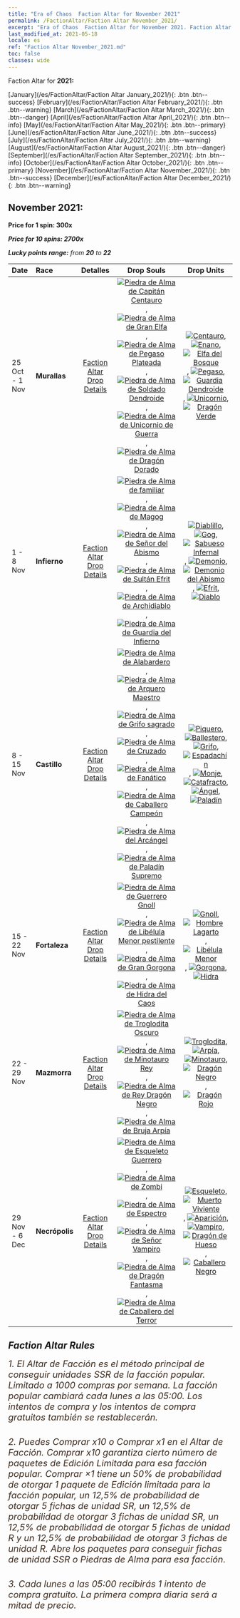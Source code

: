 ```yaml
---
title: "Era of Chaos  Faction Altar for November 2021"
permalink: /FactionAltar/Faction Altar November_2021/
excerpt: "Era of Chaos  Faction Altar for November 2021. Faction Altar is the primary method for obtaining SSR units from the popular faction. Limited to 1,000 purchases each week. The popular faction changes at 05:00 every Monday. Purchase attempts and free purchase attempts will also reset then."
last_modified_at: 2021-05-18
locale: es
ref: "Faction Altar November_2021.md"
toc: false
classes: wide
---
```


  Faction Altar for **2021:**

  [January](/es/FactionAltar/Faction Altar January_2021/){: .btn .btn--success} [February](/es/FactionAltar/Faction Altar February_2021/){: .btn .btn--warning} [March](/es/FactionAltar/Faction Altar March_2021/){: .btn .btn--danger} [April](/es/FactionAltar/Faction Altar April_2021/){: .btn .btn--info} [May](/es/FactionAltar/Faction Altar May_2021/){: .btn .btn--primary} [June](/es/FactionAltar/Faction Altar June_2021/){: .btn .btn--success} [July](/es/FactionAltar/Faction Altar July_2021/){: .btn .btn--warning} [August](/es/FactionAltar/Faction Altar August_2021/){: .btn .btn--danger} [September](/es/FactionAltar/Faction Altar September_2021/){: .btn .btn--info} [October](/es/FactionAltar/Faction Altar October_2021/){: .btn .btn--primary} [November](/es/FactionAltar/Faction Altar November_2021/){: .btn .btn--success} [December](/es/FactionAltar/Faction Altar December_2021/){: .btn .btn--warning} 

## November 2021:

  **Price for 1 spin: 300x** <i class="fas fa-gem"/>

  **Price for 10 spins: 2700x** <i class="fas fa-gem"/>

  **Lucky points range:** from **20** to **22**

  |    Date    |  Race  |  Detalles  |   Drop Souls   | Drop Units |
  |:-----------|:-------|:---------:|:--------------:|:----------:|
  | 25 Oct - 1 Nov | **Murallas** | [Faction Altar Drop Details](/es/FactionAltar/DROP_102/) | [![Piedra de Alma de Capitán Centauro](/images/u/tia_banrenma.jpg)](/Items/unt_290/), [![Piedra de Alma de Gran Elfa](/images/u/tia_mujingling.jpg)](/Items/unt_291/), [![Piedra de Alma de Pegaso Plateada](/images/u/tia_yinyifeima.jpg)](/Items/unt_292/), [![Piedra de Alma de Soldado Dendroide](/images/u/tia_shuyao.jpg)](/Items/unt_293/), [![Piedra de Alma de Unicornio de Guerra](/images/u/tia_dujiaoshou.jpg)](/Items/unt_294/), [![Piedra de Alma de Dragón Dorado](/images/u/tia_lvlong.jpg)](/Items/unt_295/) | [![Centauro](/images/u/ti_banrenma.jpg)](/Items/unt_199/), [![Enano](/images/u/ti_airen.jpg)](/Items/unt_200/), [![Elfa del Bosque](/images/u/ti_mujingling.jpg)](/Items/unt_201/), [![Pegaso](/images/u/ti_feima.jpg)](/Items/unt_202/), [![Guardia Dendroide](/images/u/ti_shuyao.jpg)](/Items/unt_203/), [![Unicornio](/images/u/ti_dujiaoshou.jpg)](/Items/unt_204/), [![Dragón Verde](/images/u/ti_lvlong.jpg)](/Items/unt_205/) | 
  | 1 - 8 Nov | **Infierno** | [Faction Altar Drop Details](/es/FactionAltar/DROP_105/) | [![Piedra de Alma de familiar](/images/u/tia_xiaoemo.jpg)](/Items/unt_313/), [![Piedra de Alma de Magog](/images/u/tia_touhuoguai.jpg)](/Items/unt_314/), [![Piedra de Alma de Señor del Abismo](/images/u/tia_diyulingzhu.jpg)](/Items/unt_316/), [![Piedra de Alma de Sultán Efrit](/images/u/tia_liehuojingling.jpg)](/Items/unt_317/), [![Piedra de Alma de Archidiablo](/images/u/tia_daemo.jpg)](/Items/unt_318/), [![Piedra de Alma de Guardia del Infierno](/images/u/tia_changjiaoemo.jpg)](/Items/unt_315/) | [![Diablillo](/images/u/ti_xiaoemo.jpg)](/Items/unt_226/), [![Gog](/images/u/ti_touhuoguai.jpg)](/Items/unt_227/), [![Sabueso Infernal](/images/u/ti_santouquan.jpg)](/Items/unt_228/), [![Demonio](/images/u/ti_changjiaoemo.jpg)](/Items/unt_229/), [![Demonio del Abismo](/images/u/ti_diyulingzhu.jpg)](/Items/unt_230/), [![Efrit](/images/u/ti_liehuojingling.jpg)](/Items/unt_231/), [![Diablo](/images/u/ti_daemo.jpg)](/Items/unt_232/) | 
  | 8 - 15 Nov | **Castillo** | [Faction Altar Drop Details](/es/FactionAltar/DROP_101/) | [![Piedra de Alma de Alabardero](/images/u/tia_jibing.jpg)](/Items/unt_282/), [![Piedra de Alma de Arquero Maestro](/images/u/tia_nushou.jpg)](/Items/unt_283/), [![Piedra de Alma de Grifo sagrado](/images/u/tia_shijiu.jpg)](/Items/unt_284/), [![Piedra de Alma de Cruzado](/images/u/tia_shizijun.jpg)](/Items/unt_285/), [![Piedra de Alma de Fanático](/images/u/tia_senglv.jpg)](/Items/unt_286/), [![Piedra de Alma de Caballero Campeón](/images/u/tia_qishi.jpg)](/Items/unt_287/), [![Piedra de Alma del Arcángel](/images/u/tia_datianshi.jpg)](/Items/unt_288/), [![Piedra de Alma de Paladín Supremo](/images/u/tia_shengqishi.jpg)](/Items/unt_289/) | [![Piquero](/images/u/ti_jibing.jpg)](/Items/unt_190/), [![Ballestero](/images/u/ti_nushou.jpg)](/Items/unt_191/), [![Grifo](/images/u/ti_shijiu.jpg)](/Items/unt_192/), [![Espadachín](/images/u/ti_shizijun.jpg)](/Items/unt_193/), [![Monje](/images/u/ti_senglv.jpg)](/Items/unt_194/), [![Catafracto](/images/u/ti_qishi.jpg)](/Items/unt_195/), [![Ángel](/images/u/ti_datianshi.jpg)](/Items/unt_196/), [![Paladín](/images/u/ti_shengqishi.jpg)](/Items/unt_197/) | 
  | 15 - 22 Nov | **Fortaleza** | [Faction Altar Drop Details](/es/FactionAltar/DROP_108/) | [![Piedra de Alma de Guerrero Gnoll](/images/u/tia_langren.jpg)](/Items/unt_336/), [![Piedra de Alma de Libélula Menor pestilente](/images/u/tia_longying.jpg)](/Items/unt_337/), [![Piedra de Alma de Gran Gorgona](/images/u/tia_manniu.jpg)](/Items/unt_339/), [![Piedra de Alma de Hidra del Caos](/images/u/tia_duotoulong.jpg)](/Items/unt_341/) | [![Gnoll](/images/u/ti_langren.jpg)](/Items/unt_253/), [![Hombre Lagarto](/images/u/ti_xiyiren.jpg)](/Items/unt_254/), [![Libélula Menor](/images/u/ti_longying.jpg)](/Items/unt_255/), [![Gorgona](/images/u/ti_manniu.jpg)](/Items/unt_257/), [![Hidra](/images/u/ti_duotoulong.jpg)](/Items/unt_259/) | 
  | 22 - 29 Nov | **Mazmorra** | [Faction Altar Drop Details](/es/FactionAltar/DROP_107/) | [![Piedra de Alma de Troglodita Oscuro](/images/u/tia_dongxueren.jpg)](/Items/unt_328/), [![Piedra de Alma de Minotauro Rey](/images/u/tia_niutouguai.jpg)](/Items/unt_332/), [![Piedra de Alma de Rey Dragón Negro](/images/u/tia_heilong.jpg)](/Items/unt_334/), [![Piedra de Alma de Bruja Arpía](/images/u/tia_yingshenren.jpg)](/Items/unt_329/) | [![Troglodita](/images/u/ti_dongxueren.jpg)](/Items/unt_244/), [![Arpía](/images/u/ti_yingshenren.jpg)](/Items/unt_245/), [![Minotauro](/images/u/ti_niutouguai.jpg)](/Items/unt_248/), [![Dragón Negro](/images/u/ti_heilong.jpg)](/Items/unt_250/), [![Dragón Rojo](/images/u/ti_chilong.jpg)](/Items/unt_251/) | 
  | 29 Nov - 6 Dec | **Necrópolis** | [Faction Altar Drop Details](/es/FactionAltar/DROP_104/) | [![Piedra de Alma de Esqueleto Guerrero](/images/u/tia_kulouzhanshi.jpg)](/Items/unt_297/), [![Piedra de Alma de Zombi](/images/u/tia_jiangshi.jpg)](/Items/unt_298/), [![Piedra de Alma de Espectro](/images/u/tia_youling.jpg)](/Items/unt_299/), [![Piedra de Alma de Señor Vampiro](/images/u/tia_xixuegui.jpg)](/Items/unt_300/), [![Piedra de Alma de Dragón Fantasma](/images/u/tia_gulong.jpg)](/Items/unt_303/), [![Piedra de Alma de Caballero del Terror](/images/u/tia_siwangqishi.jpg)](/Items/unt_302/) | [![Esqueleto](/images/u/ti_kulouzhanshi.jpg)](/Items/unt_208/), [![Muerto Viviente](/images/u/ti_jiangshi.jpg)](/Items/unt_209/), [![Aparición](/images/u/ti_youling.jpg)](/Items/unt_210/), [![Vampiro](/images/u/ti_xixuegui.jpg)](/Items/unt_211/), [![Dragón de Hueso](/images/u/ti_gulong.jpg)](/Items/unt_214/), [![Caballero Negro](/images/u/ti_siwangqishi.jpg)](/Items/unt_213/) | 




## Faction Altar Rules

  <span style="color: #3c2a1e;font-size:20px">1. El Altar de Facción es el método principal de conseguir unidades SSR de la facción popular. Limitado a 1000 compras por semana. La facción popular cambiará cada lunes a las 05:00. Los intentos de compra y los intentos de compra gratuitos también se restablecerán. </span><br/>

<br/>  <span style="color: #3c2a1e;font-size:20px">2. Puedes Comprar x10 o Comprar x1 en el Altar de Facción. Comprar x10 garantiza cierto número de paquetes de Edición Limitada para esa facción popular. Comprar ×1 tiene un 50% de probabilidad de otorgar 1 paquete de Edición limitada para la facción popular, un 12,5% de probabilidad de otorgar 5 fichas de unidad SR, un 12,5% de probabilidad de otorgar 3 fichas de unidad SR, un 12,5% de probabilidad de otorgar 5 fichas de unidad R y un 12,5% de probabilidad de otorgar 3 fichas de unidad R. Abre los paquetes para conseguir fichas de unidad SSR o Piedras de Alma para esa facción.</span>

<br/>  <span style="color: #3c2a1e;font-size:20px">3. Cada lunes a las 05:00 recibirás 1 intento de compra gratuito. La primera compra diaria será a mitad de precio.</span><br/>

<br/>